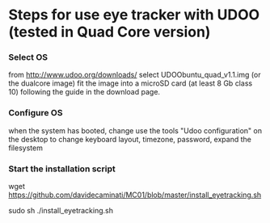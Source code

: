 # Steps for use eye tracker with UDOO (tested in Quad Core version)

### Select OS
from http://www.udoo.org/downloads/
select UDOObuntu_quad_v1.1.img (or the dualcore image)
fit the image into a microSD card (at least 8 Gb class 10)
following the guide in the download page.

### Configure OS
when the system has booted, change use the tools "Udoo configuration" on the desktop
to change keyboard layout, timezone, password, expand the filesystem

### Start the installation script 
wget  https://github.com/davidecaminati/MC01/blob/master/install_eyetracking.sh

sudo sh ./install_eyetracking.sh
